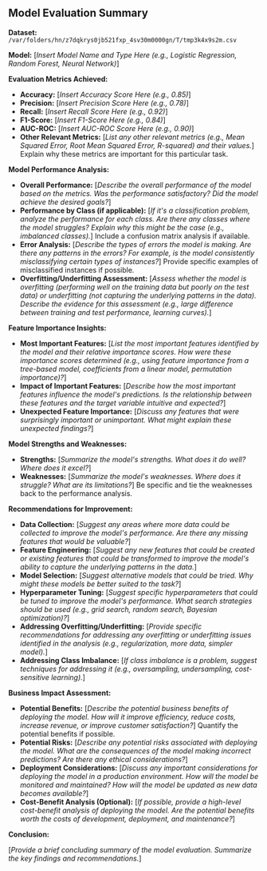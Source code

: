 ## Model Evaluation Summary

**Dataset:** `/var/folders/hn/z7dqkrys0jb521fxp_4sv30m0000gn/T/tmp3k4x9s2m.csv`

**Model:**  [*Insert Model Name and Type Here (e.g., Logistic Regression, Random Forest, Neural Network)*]

**Evaluation Metrics Achieved:**

*   **Accuracy:** [*Insert Accuracy Score Here (e.g., 0.85)*]
*   **Precision:** [*Insert Precision Score Here (e.g., 0.78)*]
*   **Recall:** [*Insert Recall Score Here (e.g., 0.92)*]
*   **F1-Score:** [*Insert F1-Score Here (e.g., 0.84)*]
*   **AUC-ROC:** [*Insert AUC-ROC Score Here (e.g., 0.90)*]
*   **Other Relevant Metrics:**  [*List any other relevant metrics (e.g., Mean Squared Error, Root Mean Squared Error, R-squared) and their values.*]  Explain why these metrics are important for this particular task.

**Model Performance Analysis:**

*   **Overall Performance:** [*Describe the overall performance of the model based on the metrics.  Was the performance satisfactory?  Did the model achieve the desired goals?*]
*   **Performance by Class (if applicable):** [*If it's a classification problem, analyze the performance for each class.  Are there any classes where the model struggles? Explain why this might be the case (e.g., imbalanced classes).*] Include a confusion matrix analysis if available.
*   **Error Analysis:** [*Describe the types of errors the model is making.  Are there any patterns in the errors?  For example, is the model consistently misclassifying certain types of instances?*]  Provide specific examples of misclassified instances if possible.
*   **Overfitting/Underfitting Assessment:** [*Assess whether the model is overfitting (performing well on the training data but poorly on the test data) or underfitting (not capturing the underlying patterns in the data).  Describe the evidence for this assessment (e.g., large difference between training and test performance, learning curves).*]

**Feature Importance Insights:**

*   **Most Important Features:** [*List the most important features identified by the model and their relative importance scores.  How were these importance scores determined (e.g., using feature importance from a tree-based model, coefficients from a linear model, permutation importance)?*]
*   **Impact of Important Features:** [*Describe how the most important features influence the model's predictions.  Is the relationship between these features and the target variable intuitive and expected?*]
*   **Unexpected Feature Importance:** [*Discuss any features that were surprisingly important or unimportant.  What might explain these unexpected findings?*]

**Model Strengths and Weaknesses:**

*   **Strengths:** [*Summarize the model's strengths.  What does it do well? Where does it excel?*]
*   **Weaknesses:** [*Summarize the model's weaknesses.  Where does it struggle? What are its limitations?*]  Be specific and tie the weaknesses back to the performance analysis.

**Recommendations for Improvement:**

*   **Data Collection:** [*Suggest any areas where more data could be collected to improve the model's performance.  Are there any missing features that would be valuable?*]
*   **Feature Engineering:** [*Suggest any new features that could be created or existing features that could be transformed to improve the model's ability to capture the underlying patterns in the data.*]
*   **Model Selection:** [*Suggest alternative models that could be tried.  Why might these models be better suited to the task?*]
*   **Hyperparameter Tuning:** [*Suggest specific hyperparameters that could be tuned to improve the model's performance.  What search strategies should be used (e.g., grid search, random search, Bayesian optimization)?*]
*   **Addressing Overfitting/Underfitting:** [*Provide specific recommendations for addressing any overfitting or underfitting issues identified in the analysis (e.g., regularization, more data, simpler model).*]
*   **Addressing Class Imbalance:** [*If class imbalance is a problem, suggest techniques for addressing it (e.g., oversampling, undersampling, cost-sensitive learning).*]

**Business Impact Assessment:**

*   **Potential Benefits:** [*Describe the potential business benefits of deploying the model.  How will it improve efficiency, reduce costs, increase revenue, or improve customer satisfaction?*] Quantify the potential benefits if possible.
*   **Potential Risks:** [*Describe any potential risks associated with deploying the model.  What are the consequences of the model making incorrect predictions? Are there any ethical considerations?*]
*   **Deployment Considerations:** [*Discuss any important considerations for deploying the model in a production environment.  How will the model be monitored and maintained? How will the model be updated as new data becomes available?*]
*   **Cost-Benefit Analysis (Optional):** [*If possible, provide a high-level cost-benefit analysis of deploying the model.  Are the potential benefits worth the costs of development, deployment, and maintenance?*]

**Conclusion:**

[*Provide a brief concluding summary of the model evaluation.  Summarize the key findings and recommendations.*]